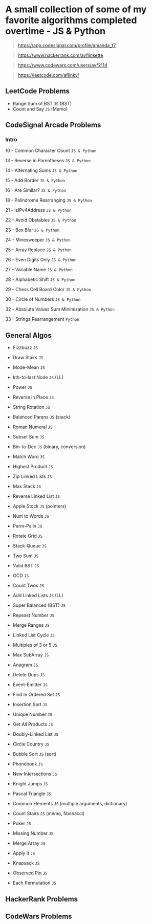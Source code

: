 # A small collection of some of my favorite algorithms completed overtime - JS &amp; Python
> https://app.codesignal.com/profile/amanda_f7

> https://www.hackerrank.com/avflinkette

> https://www.codewars.com/users/avf2114

> https://leetcode.com/aflinky/

## LeetCode Problems
- Range Sum of BST `JS` (BST)
- Count and Say `JS` (Memo)

## CodeSignal Arcade Problems
### Intro
10 -  Common Character Count `JS & Python`

13 -  Reverse in Parentheses `JS & Python`

14 -  Alternating Sums `JS & Python`

15 -  Add Border `JS & Python`

16 -  Are Similar? `JS & Python`

18 -  Palindrome Rearranging `JS & Python`

21 -  isIPv4Address `JS & Python`

22 -  Avoid Obstables `JS & Python`

23 -  Box Blur `JS & Python`

24 -  Minesweeper `JS & Python`

25 -  Array Replace `JS & Python`

26 -  Even Digits Only `JS & Python`

27 -  Variable Name `JS & Python`

28 -  Alphabetic Shift `JS & Python`

29 -  Chess Cell Board Color `JS & Python`

30 -  Circle of Numbers `JS & Python`

32 -  Absolute Values Sum Minimization `JS & Python`

33 -  Strings Rearrangement `Python`

## General Algos
- Fizzbuzz `JS`
- Draw Stairs `JS`
- Mode-Mean `JS`

- kth-to-last Node `JS` (LL)
- Power `JS`
- Reverse in Place `JS`
- String Rotation `JS`

- Balanced Parens `JS` (stack)
- Roman Numeral `JS`
- Subset Sum `JS`
- Bin-to-Dec `JS` (binary, conversion)

- Match Word `JS`
- Highest Product `JS`
- Zip Linked Lists `JS`
- Max Stack `JS`

- Reverse Linked List `JS`
- Apple Stock `JS` (pointers)
- Num to Words `JS`
- Perm-Palin `JS`

- Rotate Grid `JS`
- Stack-Queue `JS`
- Two Sum `JS`
- Valid BST `JS`
- GCD `JS`

- Count Twos `JS`
- Add Linked Lists `JS` (LL)
- Super Balanced (BST) `JS`
- Repeast Number `JS`
- Merge Ranges `JS`
- Linked List Cycle `JS`

- Multiples of 3 or 5 `JS`
- Max SubArray `JS`
- Anagram `JS`
- Delete Dups `JS`
- Event-Emitter `JS`
- Find In Ordered Set `JS`

- Insertion Sort `JS`
- Unique Number `JS`
- Get All Products `JS`
- Doubly-Linked List `JS`
- Circle Country `JS`
- Bubble Sort `JS` (sort)

- Phonebook `JS`
- New Intersections `JS`
- Knight Jumps `JS`
- Pascal Triangle `JS`
- Common Elements `JS` (multiple arguments, dictionary)

- Count Stairs `JS` (memo, fibonacci)
- Poker `JS`
- Missing Number `JS`
- Merge Array `JS`
- Apply It `JS`
- Knapsack `JS`
- Observed Pin `JS`

- Each Permutation `JS`

## HackerRank Problems

## CodeWars Problems
